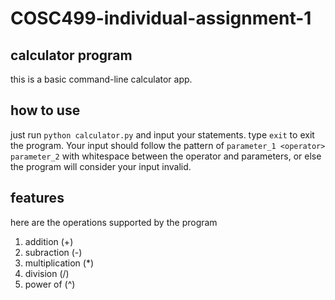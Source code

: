 # COSC499-individual-assignment-1
## calculator program

this is a basic command-line calculator app.

## how to use
just run `python calculator.py` and input your statements. type `exit` to exit the program. Your input should follow the pattern of `parameter_1 <operator> parameter_2` with whitespace between the operator and parameters, or else the program will consider your input invalid.

## features
here are the operations supported by the program
1. addition (+)
2. subraction (-)
3. multiplication (*)
4. division (/)
5. power of (^)